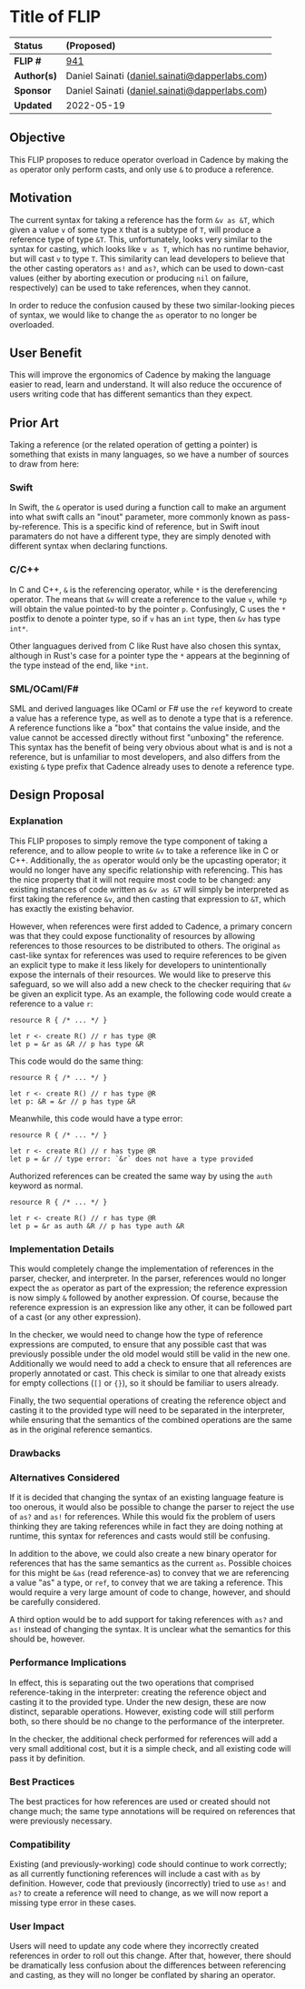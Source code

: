 # Title of FLIP

| Status        | (Proposed)       |
:-------------- |:---------------------------------------------------- |
| **FLIP #**    | [941](https://github.com/onflow/flow/pull/941)|
| **Author(s)** | Daniel Sainati (daniel.sainati@dapperlabs.com)       |
| **Sponsor**   | Daniel Sainati (daniel.sainati@dapperlabs.com)       |
| **Updated**   | 2022-05-19                                           |

## Objective

This FLIP proposes to reduce operator overload in Cadence by making the `as`
operator only perform casts, and only use `&` to produce a reference. 

## Motivation

The current syntax for taking a reference has the form `&v as &T`, which given a 
value `v` of some type `X` that is a subtype of `T`, will produce a reference type of
type `&T`. This, unfortunately, looks very similar to the syntax for casting, which looks
like `v as T`, which has no runtime behavior, but will cast `v` to type `T`. This similarity
can lead developers to believe that the other casting operators `as!` and `as?`, which can be
used to down-cast values (either by aborting execution or producing `nil` on failure, respectively)
can be used to take references, when they cannot. 

In order to reduce the confusion caused by these two similar-looking pieces of syntax,
we would like to change the `as` operator to no longer be overloaded. 

## User Benefit

This will improve the ergonomics of Cadence by making the language easier to read, learn and 
understand. It will also reduce the occurence of users writing code that has different semantics
than they expect. 

## Prior Art

Taking a reference (or the related operation of getting a pointer) is something that exists in many 
languages, so we have a number of sources to draw from here:

### Swift

In Swift, the `&` operator is used during a function call to make an argument into what swift calls
an "inout" parameter, more commonly known as pass-by-reference. This is a specific kind of reference,
but in Swift inout paramaters do not have a different type, they are simply denoted with different
syntax when declaring functions. 

### C/C++

In C and C++, `&` is the referencing operator, while `*` is the dereferencing operator. The
means that `&v` will create a reference to the value `v`, while `*p` will obtain the value pointed-to
by the pointer `p`. Confusingly, C uses the `*` postfix to denote a pointer type, so if `v` has an `int`
type, then `&v` has type `int*`.

Other languagues derived from C like Rust have also chosen this syntax, although in Rust's case for a
pointer type the `*` appears at the beginning of the type instead of the end, like `*int`.

### SML/OCaml/F#

SML and derived languages like OCaml or F# use the `ref` keyword to create a value has a reference type, 
as well as to denote a type that is a reference. A reference functions like a "box" that contains the 
value inside, and the value cannot be accessed directly without first "unboxing" the reference. This 
syntax has the benefit of being very obvious about what is and is not a reference, but is unfamiliar 
to most developers, and also differs from the existing `&` type prefix that Cadence already uses to 
denote a reference type. 

## Design Proposal

### Explanation

This FLIP proposes to simply remove the type component of taking a 
reference, and to allow people to write `&v` to take a reference like in C or C++. 
Additionally, the `as` operator would only be the upcasting operator; it would no 
longer have any specific relationship with referencing. This has the
nice property that it will not require most code to be changed: any existing
instances of code written as `&v as &T` will simply be interpreted as first
taking the reference `&v`, and then casting that expression to `&T`, which 
has exactly the existing behavior. 

However, when references were first added to Cadence, a primary concern was that they could
expose functionality of resources by allowing references to those resources to be distributed
to others. The original `as` cast-like syntax for references was used to require references
to be given an explicit type to make it less likely for developers to unintentionally 
expose the internals of their resources. We would like to preserve this safeguard, so we will 
also add a new check to the checker requiring that `&v` be given an explicit type.
As an example, the following code would create a reference to a value `r`:

```cadence
resource R { /* ... */ }

let r <- create R() // r has type @R
let p = &r as &R // p has type &R
```

This code would do the same thing:

```cadence
resource R { /* ... */ }

let r <- create R() // r has type @R
let p: &R = &r // p has type &R
```

Meanwhile, this code would have a type error:

```cadence
resource R { /* ... */ }

let r <- create R() // r has type @R
let p = &r // type error: `&r` does not have a type provided
```

Authorized references can be created the same way by using the `auth` keyword as normal.

```cadence
resource R { /* ... */ }

let r <- create R() // r has type @R
let p = &r as auth &R // p has type auth &R
```

### Implementation Details

This would completely change the implementation of references in the parser,
checker, and interpreter. In the parser, references would no longer expect the `as` 
operator as part of the expression; the reference expression is now simply `&` 
followed by another expression. Of course, because the reference expression is an
expression like any other, it can be followed part of a cast (or any other expression). 

In the checker, we would need to change how the type of reference expressions are computed, 
to ensure that any possible cast that was previously possible under the old model would 
still be valid in the new one. Additionally we would need to add a check to ensure that all
references are properly annotated or cast. This check is similar to one
that already exists for empty collections (`[]` or `{}`), so it should be familiar to users
already.

Finally, the two sequential operations of creating the reference object and casting it to
the provided type will need to be separated in the interpreter, while ensuring that the 
semantics of the combined operations are the same as in the original reference semantics. 

### Drawbacks

### Alternatives Considered

If it is decided that changing the syntax of an existing language feature is
too onerous, it would also be possible to change the parser to reject the use
of `as?` and `as!` for references. While this would fix the problem of users 
thinking they are taking references while in fact they are doing nothing at
runtime, this syntax for references and casts would still be confusing. 

In addition to the above, we could also create a new binary operator for 
references that has the same semantics as the current `as`. Possible choices 
for this might be `&as` (read reference-as) to convey that we are referencing
a value "as" a type, or `ref`, to convey that we are taking a reference. This 
would require a very large amount of code to change, however, and should be
carefully considered.  

A third option would be to add support for taking references with `as?` and
`as!` instead of changing the syntax. It is unclear what the semantics for
this should be, however. 

### Performance Implications

In effect, this is separating out the two operations that comprised reference-taking
in the interpreter: creating the reference object and casting it to the provided type.
Under the new design, these are now distinct, separable operations. However, 
existing code will still perform both, so there should be no change to the
performance of the interpreter.

In the checker, the additional check performed for references will 
add a very small additional cost, but it is a simple check, and all existing code will 
pass it by definition. 

### Best Practices

The best practices for how references are used or created should not change much;
the same type annotations will be required on references that were previously necessary.

### Compatibility

Existing (and previously-working) code  should continue to work correctly; 
as all currently functioning references will include a cast with `as` by definition. 
However, code that previously (incorrectly) tried to use `as!` and `as?` to create
a reference will need to change, as we will now report a missing type error in these
cases. 

### User Impact

Users will need to update any code where they incorrectly created references
in order to roll out this change. After that, however, there should be 
dramatically less confusion about the differences between referencing
and casting, as they will no longer be conflated by sharing an operator. 

